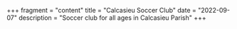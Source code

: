 +++
fragment = "content"
title = "Calcasieu Soccer Club"
date = "2022-09-07"
description = "Soccer club for all ages in Calcasieu Parish"
+++
